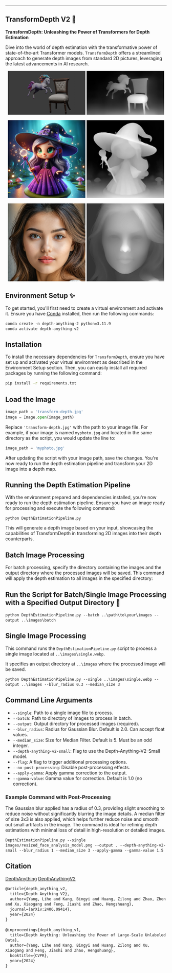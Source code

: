 

---

## TransformDepth V2 🔄

**TransformDepth: Unleashing the Power of Transformers for Depth Estimation**

Dive into the world of depth estimation with the transformative power of state-of-the-art Transformer models. `TransformDepth` offers a streamlined approach to generate depth images from standard 2D pictures, leveraging the latest advancements in AI research.

<p align="center">
  <img src="https://github.com/Limbicnation/TransformDepth/blob/main/images/transform-depth.jpg" alt="Original Image" width="48%"/>
  <img src="https://github.com/Limbicnation/TransformDepth/blob/main/images/depth-transform-depth.jpg" alt="Depth Image" width="48%"/>
</p>

<p align="center">
  <img src="https://github.com/Limbicnation/TransformDepth/blob/main/images/single.webp" alt="Original Image" width="48%"/>
  <img src="https://github.com/Limbicnation/TransformDepth/blob/main/images/depth-single.webp" alt="Depth Image" width="48%"/>
</p>

<p align="center">
  <img src="https://github.com/Limbicnation/TransformDepth/blob/main/images/resized_face_analysis_model.webp" alt="Original Image" width="48%"/> 
  <img src="https://github.com/Limbicnation/TransformDepth/blob/main/images/depth-resized_face_analysis_model.png" alt="Depth Image" width="48%"/>
</p>

## Environment Setup ✨

To get started, you'll first need to create a virtual environment and activate it. Ensure you have [Conda](https://docs.conda.io/en/latest/) installed, then run the following commands:

```
conda create -n depth-anything-2 python=3.11.9
conda activate depth-anything-v2
```

## Installation

To install the necessary dependencies for `TransformDepth`, ensure you have set up and activated your virtual environment as described in the Environment Setup section. Then, you can easily install all required packages by running the following command:

```bash
pip install -r requirements.txt
```

## Load the Image

```python
image_path = 'transform-depth.jpg'
image = Image.open(image_path)
```

Replace `'transform-depth.jpg'` with the path to your image file. For example, if your image is named `myphoto.jpg` and located in the same directory as the script, you would update the line to:

```python
image_path = 'myphoto.jpg'
```

After updating the script with your image path, save the changes. You're now ready to run the depth estimation pipeline and transform your 2D image into a depth map.

## Running the Depth Estimation Pipeline

With the environment prepared and dependencies installed, you're now ready to run the depth estimation pipeline. 
Ensure you have an image ready for processing and execute the following command:

```
python DepthEstimationPipeline.py
```

This will generate a depth image based on your input, showcasing the capabilities of TransformDepth in transforming 2D images into their depth counterparts.

## Batch Image Processing

For batch processing, specify the directory containing the images and the output directory where the processed images will be saved. This command will apply the depth estimation to all images in the specified directory:

## Run the Script for Batch/Single Image Processing with a Specified Output Directory 🌟

```
python DepthEstimationPipeline.py --batch ..\path\to\your\images --output ..\images\batch
```

## Single Image Processing

This command runs the `DepthEstimationPipeline.py` script to process a single image located at `..\images\single.webp`.

It specifies an output directory at `..\images` where the processed image will be saved.

```
python DepthEstimationPipeline.py --single ..\images\single.webp --output ..\images --blur_radius 0.3 --median_size 3
```

  ## Command Line Arguments

- `--single`: Path to a single image file to process.
- `--batch`: Path to directory of images to process in batch.
- `--output`: Output directory for processed images (required).
- `--blur_radius`: Radius for Gaussian Blur. Default is 2.0. Can accept float values.
- `--median_size`: Size for Median Filter. Default is 5. Must be an odd integer.
- `--depth-anything-v2-small`: Flag to use the Depth-Anything-V2-Small model.
- `--flag`: A flag to trigger additional processing options.
- `--no-post-processing`: Disable post-processing effects.
- `--apply-gamma`: Apply gamma correction to the output.
- `--gamma-value`: Gamma value for correction. Default is 1.0 (no correction).

### Example Command with Post-Processing

The Gaussian blur applied has a radius of 0.3, providing slight smoothing to reduce noise without significantly blurring the image details. A median filter of size 3x3 is also applied, which helps further reduce noise and smooth out small artifacts in the image. The command is ideal for refining depth estimations with minimal loss of detail in high-resolution or detailed images.

```
DepthEstimationPipeline.py --single images/resized_face_analysis_model.png --output . --depth-anything-v2-small --blur_radius 1 --median_size 3 --apply-gamma --gamma-value 1.5
```

## Citation

[DepthAnything](https://github.com/LiheYoung/Depth-Anything?tab=readme-ov-file) [DepthAnythingV2](https://github.com/DepthAnything/Depth-Anything-V2)

```
@article{depth_anything_v2,
  title={Depth Anything V2},
  author={Yang, Lihe and Kang, Bingyi and Huang, Zilong and Zhao, Zhen and Xu, Xiaogang and Feng, Jiashi and Zhao, Hengshuang},
  journal={arXiv:2406.09414},
  year={2024}
}

@inproceedings{depth_anything_v1,
  title={Depth Anything: Unleashing the Power of Large-Scale Unlabeled Data}, 
  author={Yang, Lihe and Kang, Bingyi and Huang, Zilong and Xu, Xiaogang and Feng, Jiashi and Zhao, Hengshuang},
  booktitle={CVPR},
  year={2024}
}
```

